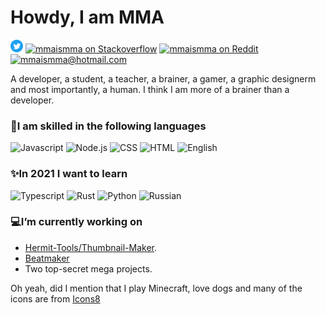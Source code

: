 # Howdy, I am MMA
<a href="https://twitter.com/mmaismma"><img alt="mmaismma on Twitter" width="20px" src="https://raw.githubusercontent.com/mmaismma/mmaismma/master/Twitter_Social_Icon_Circle_Color.png" /></a> 
<a href="https://stackoverflow.com.com/mmaismma"><img alt="mmaismma on Stackoverflow" width="20px" src="https://cdn.sstatic.net/Sites/stackoverflow/Img/apple-touch-icon.png?v=c78bd457575a" /></a> 
<a href="https://reddit.com/mmaismma"><img alt="mmaismma on Reddit" width="20px" src="https://img.icons8.com/color/48/000000/reddit.png"/></a> 
<a href="mailto:mmaismma@hotmail.com"><img alt="mmaismma@hotmail.com" width="20px" src="https://img.icons8.com/color/48/000000/email.png"/></a>

A developer, a student, a teacher, a brainer, a gamer, a graphic designerm and most importantly, a human. I think I am more of a brainer than a developer.

### 🧠I am skilled in the following languages  
<img src="https://img.icons8.com/color/48/000000/javascript.png" alt="Javascript" title="Javascript"> <img src="https://img.icons8.com/color/48/000000/nodejs.png" alt="Node.js" title="Node.js"/> <img src="https://img.icons8.com/color/48/000000/css3.png" alt="CSS" title="CSS"/> <img src="https://img.icons8.com/color/48/000000/html-5.png" alt="HTML" title="HTML"> <img src="https://img.icons8.com/offices/30/000000/abc.png" alt="English" title="English"/>

### ✨In 2021 I want to learn  
<img src="https://img.icons8.com/color/48/000000/typescript.png" alt="Typescript"  title="Typescript"/> <img src="https://www.rust-lang.org/static/images/rust-logo-blk.svg" width="48" alt="Rust" title="Rust"/> <img src="https://img.icons8.com/color/48/000000/python.png" alt="Python" title="Python"/> <img src="https://img.icons8.com/fluent/48/000000/russian-federation-circular.png" alt="Russian" title="Russian"/>

### 💻I’m currently working on 
- [Hermit-Tools/Thumbnail-Maker](https://github.com/hermit-tools/Thumbnail-Maker).  
- [Beatmaker](https://github.com/mmaismma/beatmaker)
- Two top-secret mega projects.

Oh yeah, did I mention that I play Minecraft, love dogs and many of the icons are from [Icons8](icons8.com)
